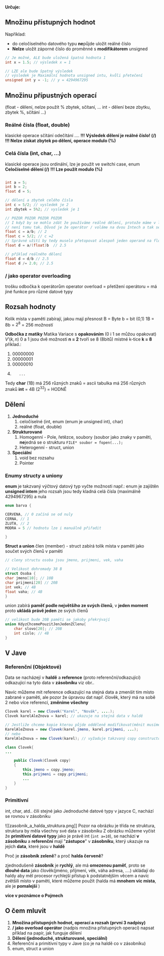 
**Určuje:**
## Množinu přístupných **hodnot**
Například:
- do celočíselného datového typu **ne**půjde uložit reálné číslo
- **Nelze** uložit záporné číslo do proměnné s **modifikátorem** unsigned 
```c
// Je možné, ALE bude uložená špatná hodnota 1
int x = 1.5; // výsledek x = 1

// LZE ale bude špatný výsledek
// výsledek je Maximální hodnota unsigned intu, kvůli přetečení
unsigned int y = -1; // y = 4294967295
```

## Množinu přípustných **operací**
(float - dělení, nelze použít % zbytek, sčítaní, ... int - dělení beze zbytku, zbytek %, sčítání ...)
### Reálné čísla (float, double)
klasické operace sčítání odečítání ....
**!!! Výsledek dělení je reálné číslo! (/)**
**!!! Nelze získat zbytek po dělení, operace modulo (%)**
### Celá čísla (int, char, ...)
klasické operace
jsou ordinální, lze je použít ve switchi case, enum
**Celočíselné dělení (/)**
**!!! Lze použít modulo (%)** 

```c

int a = 5;
int b = 2;
float d = 5;

// dělení a zbytek celého čísla
int c = 5/2; // vysledek je 2
int zbytek = 5%2; // vysledek je 1

// POZOR POZOR POZOR POZOR
// I když by se mohlo zdát že používáme reálné dělení, protože máme v levo float
// není tomu tak. Důvod je že operátor / voláme na dvou Intech a tak se použije celočíselné dělení
float c = a/b; // 2
float c = 5/2; // c =2
// Správné užití by tedy muselo přetopovat alespoň jeden operand na float e.g.
float d = a/(float)b  // 2.5

// příklad reálného dělení
float d = d/b // 2.5
float d /= 2.0; // 2.5


```

### / jako operator overloading
trošku odbočka k operátorům
operator overload = přetížení operátoru = má jiné funkce pro různé datové typy

## Rozsah hodnoty 
Kolik místa v paměti zabírají, jakou mají přesnost
B = Byte
b = bit (0,1)
1B = 8b = $2^8$  =  256 možností

**Odbočka z matiky**
Matika Variace s **opakováním** (0 i 1 se můžou opakovat)
$V'(k,n)$
0 a 1 jsou dvě možnosti **n = 2** 
tvoří se 8 (8bitů) místné k-tice  **k = 8**
příklad.:
1. 00000000
2. 00000001
3. 00000010
4.        ...

Tedy **char** (1B) má 256 různých znaků = ascii tabulka má 256 různých znaků
**int** = 4B ($2^{32}$) = HODNĚ


## Dělení 
1. **Jednoduché** 
	1. celočíselné (int, enum (enum je unsigned int), char)
	2. reálné (float, double)
2. **Strukturované**
	1. Homogenní - Pole, řetězce, soubory (soubor jako znaky v paměti, **ne**jedná se o strukturu `FILE* soubor = fopen(...);` 
	2. Heterogenní - struct, union
3. **Speciální**
	1. void bez rozsahu
 	2. Pointer


### Enumy structy a uniony

**enum** je takzvaný výčtový datový typ vyčte možnosti např.:
enum je zajištěn **unsigned intem** jeho rozsah jsou tedy kladná celá čísla (maximálně 4294967295) a nula
```c
enum barva {

CERVENA, // 0 začíná se od nuly
CERNA, // 1
ZLUTA, // 2
MODRA = 5 // hodnotu lze i manuálně přiřadit

}
```

**Struct a union**
člen (member) - 
struct zabírá tolik místa v paměti jako součet svých členů v paměti
```c
// cleny structu osoba jsou jmeno, prijmeni, vek, vaha

// Velikost dohromady 38 B
struct Osoba {
char jmeno[10]; // 10B 
char prijmeni[20] // 20B
int vek; // 4B
float vaha; // 4B
}
```

union zabírá **paměť podle největšího ze svých členů**, v **jeden moment** proto **ukládá** **právě jeden** ze svých členů
```c
// velikost bude 20B paměti se jakoby překrývají
union KdyzChcemePouzitJenJedenZClenu{
	char slovo[20]; // 20B
	int cislo; // 4B
}
```


## V Jave
### Referenční (Objektové)
Data se nacházejí v **haldě** a **reference** (proto referenční/odkazující) odkazující na tyto data v **zásobníku**  viz obr..

Navíc můžeme mít reference odkazující na stejná data a zmenšit tím místo zabrané v paměti, ale pozor že úpravou dat např. člověk, který má na sobě 2 nebo více referencí, **změníme všechny**

```java
Clovek karel = new Clovek("Karel", "Novák", ....);
Clovek karelAleZnova = karel; // ukazuje na stejná data v haldě

// Jestliže chceme kopie kterou půjde odděleně modifikovat(měnit musíme vytvořit tzn. hlubokou kopii)
KarelAleZnova = new Clovek(karel.jmeno, karel.prijmeni, ...);
// nebo
KarelAleZnova = new Clovek(karel); // vyžaduje takzvaný copy constructor

class Clovek{
...

	public Clovek(Clovek copy)
	{
		this.jmeno = copy.jmeno;
		this.prijmeni = copy.prijmeni;
		...
	}
}

```
### Primitivní
int, char, atd.. čili stejné jako Jednoduché datové typy v jazyce C, nachází se rovnou v zásobníku

![[zasobnik_a_halda_struktura.png]]
Pozor na obrázku je třída ne struktura, struktura by měla všechny své data v zásobníku
Z obrázku můžeme vyčíst že **primitivní datové typy** jako je právě int (`int a=10`), se nachází **v zásobníku**
a **referenční** mají "**zástupce**" v **zásobníku**, který ukazuje na jejich **data**, které jsou v **haldě**

Proč je **zásobník zeleně**? a proč **halda červeně**?

zjednodušeně **zásobník** je **rychlý**, ale má **omezenou paměť**, proto se **dlouhé data** jako člověk(jméno, příjmení, věk, váha adresa, ....) ukládají do haldy aby měl procesor rychlejší přístup k podstatnějším věcem a navíc zvětšili místo v paměti, které můžeme použít (halda má **mnohem víc místa**, ale je **pomalejší** )

**více v poznámce o Pojmech**

## O čem mluvit
1. **Množina přístupných hodnot, operací a rozsah (první 3 nadpisy)**
2. **/ jako overload operátor** (nadpis množina přístupných operací)
		napsat příklad na papír, jak funguje dělení
3. **Dělení (jednoduché, strukturované, speciální)**
4. Referenční a primitivní typy v Jave (co je na haldě co v zásobníku)
5.  enum, struct a union
